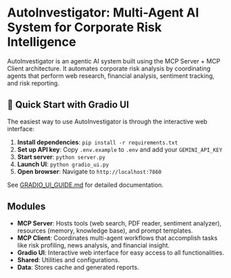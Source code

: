 # AutoInvestigator: Multi-Agent AI System for Corporate Risk Intelligence

AutoInvestigator is an agentic AI system built using the MCP Server + MCP Client architecture. It automates corporate risk analysis by coordinating agents that perform web research, financial analysis, sentiment tracking, and risk reporting.

## 🚀 Quick Start with Gradio UI

The easiest way to use AutoInvestigator is through the interactive web interface:

1. **Install dependencies**: `pip install -r requirements.txt`
2. **Set up API key**: Copy `.env.example` to `.env` and add your `GEMINI_API_KEY`
3. **Start server**: `python server.py`
4. **Launch UI**: `python gradio_ui.py`
5. **Open browser**: Navigate to `http://localhost:7860`

See [GRADIO_UI_GUIDE.md](GRADIO_UI_GUIDE.md) for detailed documentation.

## Modules
- **MCP Server**: Hosts tools (web search, PDF reader, sentiment analyzer), resources (memory, knowledge base), and prompt templates.
- **MCP Client**: Coordinates multi-agent workflows that accomplish tasks like risk profiling, news analysis, and financial insight.
- **Gradio UI**: Interactive web interface for easy access to all functionalities.
- **Shared**: Utilities and configurations.
- **Data**: Stores cache and generated reports.